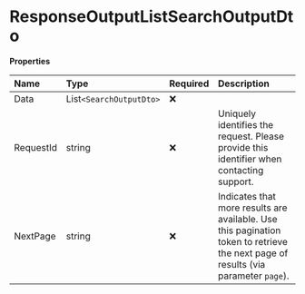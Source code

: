 # ResponseOutputListSearchOutputDto

**Properties**

| Name      | Type                    | Required | Description                                                                                                                       |
| :-------- | :---------------------- | :------- | :-------------------------------------------------------------------------------------------------------------------------------- |
| Data      | List`<SearchOutputDto>` | ❌       |                                                                                                                                   |
| RequestId | string                  | ❌       | Uniquely identifies the request. Please provide this identifier when contacting support.                                          |
| NextPage  | string                  | ❌       | Indicates that more results are available. Use this pagination token to retrieve the next page of results (via parameter `page`). |

<!-- This file was generated by liblab | https://liblab.com/ -->

